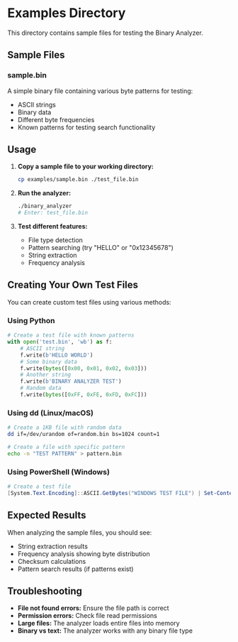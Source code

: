 # Examples Directory

This directory contains sample files for testing the Binary Analyzer.

## Sample Files

### sample.bin
A simple binary file containing various byte patterns for testing:
- ASCII strings
- Binary data
- Different byte frequencies
- Known patterns for testing search functionality

## Usage

1. **Copy a sample file to your working directory:**
   ```bash
   cp examples/sample.bin ./test_file.bin
   ```

2. **Run the analyzer:**
   ```bash
   ./binary_analyzer
   # Enter: test_file.bin
   ```

3. **Test different features:**
   - File type detection
   - Pattern searching (try "HELLO" or "0x12345678")
   - String extraction
   - Frequency analysis

## Creating Your Own Test Files

You can create custom test files using various methods:

### Using Python
```python
# Create a test file with known patterns
with open('test.bin', 'wb') as f:
    # ASCII string
    f.write(b'HELLO WORLD')
    # Some binary data
    f.write(bytes([0x00, 0x01, 0x02, 0x03]))
    # Another string
    f.write(b'BINARY ANALYZER TEST')
    # Random data
    f.write(bytes([0xFF, 0xFE, 0xFD, 0xFC]))
```

### Using dd (Linux/macOS)
```bash
# Create a 1KB file with random data
dd if=/dev/urandom of=random.bin bs=1024 count=1

# Create a file with specific pattern
echo -n "TEST PATTERN" > pattern.bin
```

### Using PowerShell (Windows)
```powershell
# Create a test file
[System.Text.Encoding]::ASCII.GetBytes("WINDOWS TEST FILE") | Set-Content -Path "test.bin" -Encoding Byte
```

## Expected Results

When analyzing the sample files, you should see:
- String extraction results
- Frequency analysis showing byte distribution
- Checksum calculations
- Pattern search results (if patterns exist)

## Troubleshooting

- **File not found errors:** Ensure the file path is correct
- **Permission errors:** Check file read permissions
- **Large files:** The analyzer loads entire files into memory
- **Binary vs text:** The analyzer works with any binary file type
